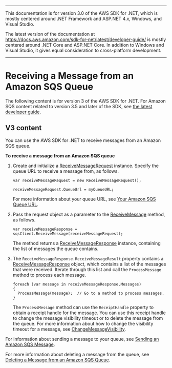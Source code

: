 --------

This documentation is for version 3\.0 of the AWS SDK for \.NET, which is mostly centered around \.NET Framework and ASP\.NET 4\.*x*, Windows, and Visual Studio\.

The latest version of the documentation at [https://docs\.aws\.amazon\.com/sdk\-for\-net/latest/developer\-guide/](../../latest/developer-guide/welcome.html) is mostly centered around \.NET Core and ASP\.NET Core\. In addition to Windows and Visual Studio, it gives equal consideration to cross\-platform development\.

--------

# Receiving a Message from an Amazon SQS Queue<a name="ReceiveMessage"></a>

The following content is for version 3 of the AWS SDK for \.NET\. For Amazon SQS content related to version 3\.5 and later of the SDK, see [the latest developer guide](https://docs.aws.amazon.com/sdk-for-net/latest/developer-guide/ReceiveMessage.html)\.

## V3 content<a name="w8aac15c35c29b5b1"></a>

You can use the AWS SDK for \.NET to receive messages from an Amazon SQS queue\.

**To receive a message from an Amazon SQS queue**

1. Create and initialize a [ReceiveMessageRequest](https://docs.aws.amazon.com/sdkfornet/v3/apidocs/items/SQS/TReceiveMessageRequest.html) instance\. Specify the queue URL to receive a message from, as follows\.

   ```
   var receiveMessageRequest = new ReceiveMessageRequest();
   
   receiveMessageRequest.QueueUrl = myQueueURL;
   ```

   For more information about your queue URL, see [Your Amazon SQS Queue URL](QueueURL.md#sqs-queue-url)\.

1. Pass the request object as a parameter to the [ReceiveMessage](https://docs.aws.amazon.com/sdkfornet/v3/apidocs/items/SQS/MSQSReceiveMessageReceiveMessageRequest.html) method, as follows\.

   ```
   var receiveMessageResponse = sqsClient.ReceiveMessage(receiveMessageRequest);
   ```

   The method returns a [ReceiveMessageResponse](https://docs.aws.amazon.com/sdkfornet/v3/apidocs/items/SQS/TReceiveMessageResponse.html) instance, containing the list of messages the queue contains\.

1. The `ReceiveMessageResponse.ReceiveMessageResult` property contains a [ReceiveMessageResponse](https://docs.aws.amazon.com/sdkfornet/v3/apidocs/items/SQS/TReceiveMessageResponse.html) object, which contains a list of the messages that were received\. Iterate through this list and call the `ProcessMessage` method to process each message\.

   ```
   foreach (var message in receiveMessageResponse.Messages)
   {
     ProcessMessage(message);  // Go to a method to process messages.
   }
   ```

   The `ProcessMessage` method can use the `ReceiptHandle` property to obtain a receipt handle for the message\. You can use this receipt handle to change the message visibility timeout or to delete the message from the queue\. For more information about how to change the visibility timeout for a message, see [ChangeMessageVisibility](https://docs.aws.amazon.com/sdkfornet/v3/apidocs/items/SQS/MSQSChangeMessageVisibilityChangeMessageVisibilityRequest.html)\.

For information about sending a message to your queue, see [Sending an Amazon SQS Message](SendMessage.md#send-sqs-message)\.

For more information about deleting a message from the queue, see [Deleting a Message from an Amazon SQS Queue](DeleteMessage.md#delete-sqs-message)\.